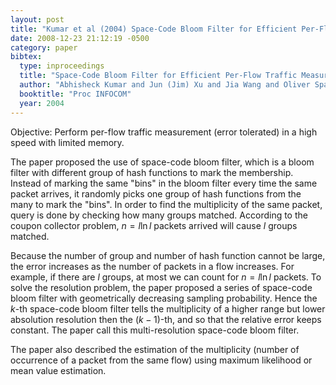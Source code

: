 ```yaml
---
layout: post
title: "Kumar et al (2004) Space-Code Bloom Filter for Efficient Per-Flow Traffic Measurement (INFOCOM)"
date: 2008-12-23 21:12:19 -0500
category: paper
bibtex:
  type: inproceedings
  title: "Space-Code Bloom Filter for Efficient Per-Flow Traffic Measurement"
  author: "Abhisheck Kumar and Jun (Jim) Xu and Jia Wang and Oliver Spatschek and Li (Erran) Li"
  booktitle: "Proc INFOCOM"
  year: 2004
---
```

Objective: Perform per-flow traffic measurement (error tolerated) in a high speed with limited memory.

The paper proposed the use of space-code bloom filter, which is a bloom filter with different group of hash functions to mark the membership. Instead of marking the same "bins" in the bloom filter every time the same packet arrives, it randomly picks one group of hash functions from the many to mark the "bins". In order to find the multiplicity of the same packet, query is done by checking how many groups matched. According to the coupon collector problem, $n=l \ln l$ packets arrived will cause $l$ groups matched.

Because the number of group and number of hash function cannot be large, the error increases as the number of packets in a flow increases. For example, if there are $l$ groups, at most we can count for $n=l \ln l$ packets. To solve the resolution problem, the paper proposed a series of space-code bloom filter with geometrically decreasing sampling probability. Hence the $k$-th space-code bloom filter tells the multiplicity of a higher range but lower absolution resolution then the $(k-1)$-th, and so that the relative error keeps constant. The paper call this multi-resolution space-code bloom filter.

The paper also described the estimation of the multiplicity (number of occurrence of a packet from the same flow) using maximum likelihood or mean value estimation.
